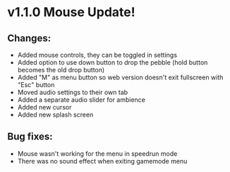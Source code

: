# v1.1.0 Mouse Update!

## Changes:
- Added mouse controls, they can be toggled in settings
- Added option to use down button to drop the pebble (hold button becomes the old drop button)
- Added "M" as menu button so web version doesn't exit fullscreen with "Esc" button
- Moved audio settings to their own tab
- Added a separate audio slider for ambience
- Added new cursor
- Added new splash screen

## Bug fixes:
- Mouse wasn't working for the menu in speedrun mode
- There was no sound effect when exiting gamemode menu
